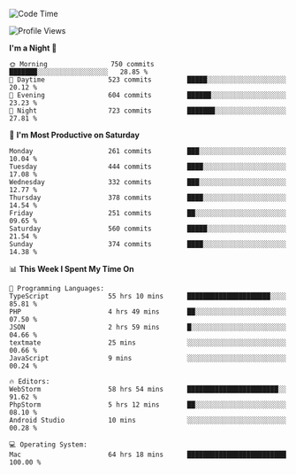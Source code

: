 <!--START_SECTION:waka-->
![Code Time](http://img.shields.io/badge/Code%20Time-1%2C737%20hrs%2024%20mins-blue)

![Profile Views](http://img.shields.io/badge/Profile%20Views-0-blue)

**I'm a Night 🦉** 

```text
🌞 Morning                750 commits         ███████░░░░░░░░░░░░░░░░░░   28.85 % 
🌆 Daytime                523 commits         █████░░░░░░░░░░░░░░░░░░░░   20.12 % 
🌃 Evening                604 commits         ██████░░░░░░░░░░░░░░░░░░░   23.23 % 
🌙 Night                  723 commits         ███████░░░░░░░░░░░░░░░░░░   27.81 % 
```
📅 **I'm Most Productive on Saturday** 

```text
Monday                   261 commits         ███░░░░░░░░░░░░░░░░░░░░░░   10.04 % 
Tuesday                  444 commits         ████░░░░░░░░░░░░░░░░░░░░░   17.08 % 
Wednesday                332 commits         ███░░░░░░░░░░░░░░░░░░░░░░   12.77 % 
Thursday                 378 commits         ████░░░░░░░░░░░░░░░░░░░░░   14.54 % 
Friday                   251 commits         ██░░░░░░░░░░░░░░░░░░░░░░░   09.65 % 
Saturday                 560 commits         █████░░░░░░░░░░░░░░░░░░░░   21.54 % 
Sunday                   374 commits         ████░░░░░░░░░░░░░░░░░░░░░   14.38 % 
```


📊 **This Week I Spent My Time On** 

```text
💬 Programming Languages: 
TypeScript               55 hrs 10 mins      █████████████████████░░░░   85.81 % 
PHP                      4 hrs 49 mins       ██░░░░░░░░░░░░░░░░░░░░░░░   07.50 % 
JSON                     2 hrs 59 mins       █░░░░░░░░░░░░░░░░░░░░░░░░   04.66 % 
textmate                 25 mins             ░░░░░░░░░░░░░░░░░░░░░░░░░   00.66 % 
JavaScript               9 mins              ░░░░░░░░░░░░░░░░░░░░░░░░░   00.24 % 

🔥 Editors: 
WebStorm                 58 hrs 54 mins      ███████████████████████░░   91.62 % 
PhpStorm                 5 hrs 12 mins       ██░░░░░░░░░░░░░░░░░░░░░░░   08.10 % 
Android Studio           10 mins             ░░░░░░░░░░░░░░░░░░░░░░░░░   00.28 % 

💻 Operating System: 
Mac                      64 hrs 18 mins      █████████████████████████   100.00 % 
```


<!--END_SECTION:waka-->
